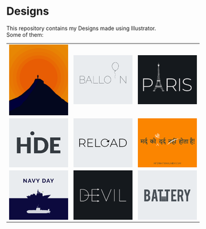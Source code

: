 # Designs
This repository contains my Designs made using Illustrator.<br>
Some of them:<br>
<table>
<tr><td><img src="./2020-11/png/15.11.2020.png"></td><td><img src="./2020-11/png/22.11.2020.png"></td><td><img src="./2020-12/png/18.12.2020.png"></td></tr>
<tr><td><img src="./2020-11/png/23.11.2020.png"></td><td><img src="./2020-11/png/25.11.2020.png"></td><td><img src="./2020-11/png/19.11.2020.png"></td></tr>
<tr><td><img src="./2020-12/png/04.12.2020.png"></td><td><img src="./2020-12/png/10.12.2020.png"></td><td><img src="./2020-11/png/28.11.2020.png"></td></tr>
</table>
